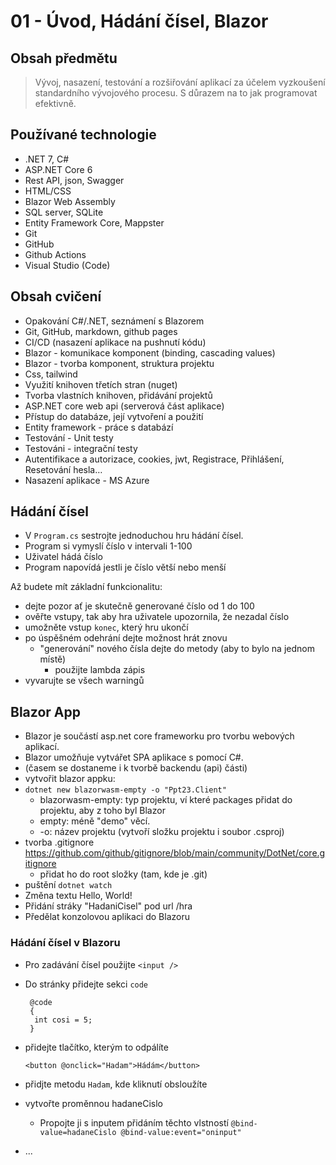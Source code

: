 
# 01 - Úvod, Hádání čísel, Blazor

## Obsah předmětu

> Vývoj, nasazení, testování a rozšiřování aplikací za účelem vyzkoušení standardního vývojového procesu. S důrazem na to jak programovat efektivně.

## Používané technologie

- .NET 7, C#
- ASP.NET Core 6
- Rest API, json, Swagger
- HTML/CSS
- Blazor Web Assembly
- SQL server, SQLite
- Entity Framework Core, Mappster
- Git
- GitHub
- Github Actions
- Visual Studio (Code)

## Obsah cvičení

- Opakování C#/.NET, seznámení s Blazorem
- Git, GitHub, markdown, github pages
- CI/CD (nasazení aplikace na pushnutí kódu)
- Blazor - komunikace komponent (binding, cascading values)
- Blazor - tvorba komponent, struktura projektu
- Css, tailwind
- Využití knihoven třetích stran (nuget)
- Tvorba vlastních knihoven, přidávání projektů
- ASP.NET core web api (serverová část aplikace)
- Přístup do databáze, její vytvoření a použití
- Entity framework - práce s databází
- Testování - Unit testy
- Testováni - integrační testy
- Autentifikace a autorizace, cookies, jwt, Registrace, Přihlášení, Resetování hesla…
- Nasazení aplikace - MS Azure

## Hádání čísel

- V `Program.cs` sestrojte jednoduchou hru hádání čísel.
- Program si vymyslí číslo v intervali 1-100
- Uživatel hádá číslo
- Program napovídá jestli je číslo větší nebo menší

Až budete mít základní funkcionalitu:

- dejte pozor ať je skutečně generované číslo od 1 do 100
- ověřte vstupy, tak aby hra uživatele upozornila, že nezadal číslo
- umožněte vstup `konec`, který hru ukončí
- po úspěšném odehrání dejte možnost hrát znovu
  - "generování" nového čísla dejte do metody (aby to bylo na jednom místě)
    - použijte lambda zápis
- vyvarujte se všech warningů 


## Blazor App

- Blazor je součástí asp.net core frameworku pro tvorbu webových aplikací. 
- Blazor umožňuje vytvářet SPA aplikace s pomocí C#. 
- (časem se dostaneme i k tvorbě backendu (api) části)
- vytvořit blazor appku:
- `dotnet new blazorwasm-empty -o "Ppt23.Client"`
  - blazorwasm-empty: typ projektu, ví které packages přidat do projektu, aby z toho byl Blazor
  - empty: méně "demo" věcí.
  - -o: název projektu (vytvoří složku projektu i soubor .csproj)
- tvorba .gitignore https://github.com/github/gitignore/blob/main/community/DotNet/core.gitignore
  - přidat ho do root složky (tam, kde je .git)
- puštění `dotnet watch`
- Změna textu Hello, World!
- Přidání stráky "HadaniCisel" pod url /hra
- Předělat konzolovou aplikaci do Blazoru

### Hádání čísel v Blazoru

- Pro zadávání čísel použijte `<input />`
- Do stránky přidejte sekci `code`
  
  ```razor
   @code
   {
    int cosi = 5;
   }
  ```

- přidejte tlačítko, kterým to odpálíte
  
  ```razor
  <button @onclick="Hadam">Hádám</button>
  ```

- přidjte metodu `Hadam`, kde kliknutí obsloužíte

- vytvořte proměnnou hadaneCislo
  - Propojte ji s inputem přidáním těchto vlstností `@bind-value=hadaneCislo @bind-value:event="oninput"`

- ...